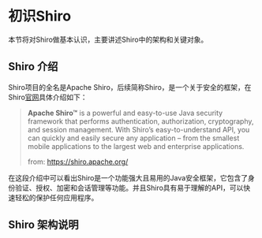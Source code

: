 # 初识Shiro

本节将对Shiro做基本认识，主要讲述Shiro中的架构和关键对象。



## Shiro 介绍

Shiro项目的全名是Apache Shiro，后续简称Shiro，是一个关于安全的框架，在Shiro[官网](https://shiro.apache.org/)具体介绍如下：

> **Apache Shiro™** is a powerful and easy-to-use Java security framework that performs authentication, authorization, cryptography, and session management. With Shiro’s easy-to-understand API, you can quickly and easily secure any application – from the smallest mobile applications to the largest web and enterprise applications.
>
> from: https://shiro.apache.org/

在这段介绍中可以看出Shiro是一个功能强大且易用的Java安全框架，它包含了身份验证、授权、加密和会话管理等功能。并且Shiro具有易于理解的API，可以快速轻松的保护任何应用程序。





## Shiro 架构说明

